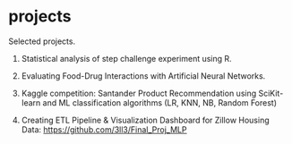 # projects
Selected projects.

1. Statistical analysis of step challenge experiment using R.

2. Evaluating Food-Drug Interactions with Artificial Neural Networks.

3. Kaggle competition: Santander Product Recommendation using SciKit-learn and ML classification algorithms (LR, KNN, NB, Random Forest)

4. Creating ETL Pipeline & Visualization Dashboard for Zillow Housing Data: https://github.com/3ll3/Final_Proj_MLP

